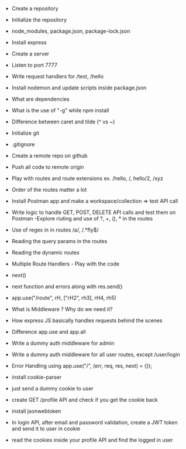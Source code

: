 - Create a repository
- Initialize the repository
- node_modules, package.json, package-lock.json
- Install express
- Create a server
- Listen to port 7777
- Write request handlers for /test, /hello
- Install nodemon and update scripts inside package.json
- What are dependencies
- What is the use of "-g" while npm install
- Difference between caret and tilde (^ vs ~)

- Initialize git
- .gitignore
- Create a remote repo on github
- Push all code to remote origin
- Play with routes and route extensions ex. /hello, /, hello/2, /xyz
- Order of the routes matter a lot
- Install Postman app and make a workspace/collection => test API call
- Write logic to handle GET, POST, DELETE API calls and test them on Postman
  -Explore riuting and use of ?, +, (), \* in the routes
- Use of regex in in routes /a/, /.\*fly$/
- Reading the query params in the routes
- Reading the dynamic routes

- Multiple Route Handlers - Play with the code
- next()
- next function and errors along with res.send()
- app.use("/route", rH, ["rH2", rh3], rH4, rh5)
- What is Middleware ? Why do we need it?
- How express JS basically handles requests behind the scenes
- Difference app.use and app.all
- Write a dummy auth middleware for admin
- Write a dummy auth middleware for all user routes, except /user/login
- Error Handling using app.use("/", (err, req, res, next) = {});

- install cookie-parser
- just send a dummy cookie to user
- create GET /profile API and check if you get the cookie back
- install jsonwebtoken
- In login API, after email and password validation, create a JWT token and send it to user in cookie
- read the cookies inside your profile API and find the logged in user
